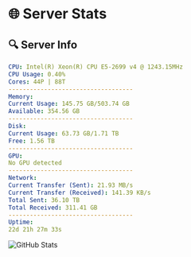 # 🌐 Server Stats
## 🔍 Server Info
```yaml
CPU: Intel(R) Xeon(R) CPU E5-2699 v4 @ 1243.15MHz
CPU Usage: 0.40%
Cores: 44P | 88T
-----------------------------------
Memory:
Current Usage: 145.75 GB/503.74 GB
Available: 354.56 GB
-----------------------------------
Disk:
Current Usage: 63.73 GB/1.71 TB
Free: 1.56 TB
-----------------------------------
GPU:
No GPU detected
-----------------------------------
Network:
Current Transfer (Sent): 21.93 MB/s
Current Transfer (Received): 141.39 KB/s
Total Sent: 36.10 TB
Total Received: 311.41 GB
-----------------------------------
Uptime:
22d 21h 27m 33s
```
![GitHub Stats](https://img.shields.io/badge/Updated-2025-03-30_18:50:22-blue)